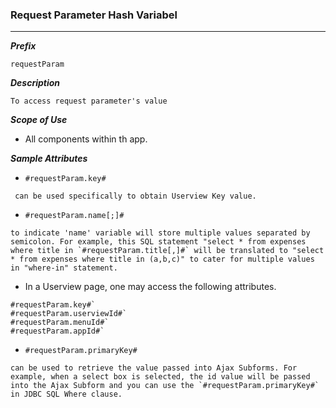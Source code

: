 ### Request Parameter Hash Variabel

---

***Prefix***
```
requestParam
```

***Description***

```
To access request parameter's value
```

***Scope of Use***
- All components within th app.

***Sample Attributes***

- `#requestParam.key#`
```
 can be used specifically to obtain Userview Key value.
```

- `#requestParam.name[;]#`

``` 
to indicate 'name' variable will store multiple values separated by semicolon. For example, this SQL statement "select * from expenses where title in `#requestParam.title[,]#` will be translated to "select * from expenses where title in (a,b,c)" to cater for multiple values in "where-in" statement.
```
- In a Userview page, one may access the following attributes.
```
#requestParam.key#`
#requestParam.userviewId#`
#requestParam.menuId#`
#requestParam.appId#`
```
- `#requestParam.primaryKey#`

``` 
can be used to retrieve the value passed into Ajax Subforms. For example, when a select box is selected, the id value will be passed into the Ajax Subform and you can use the `#requestParam.primaryKey#` in JDBC SQL Where clause.
````

